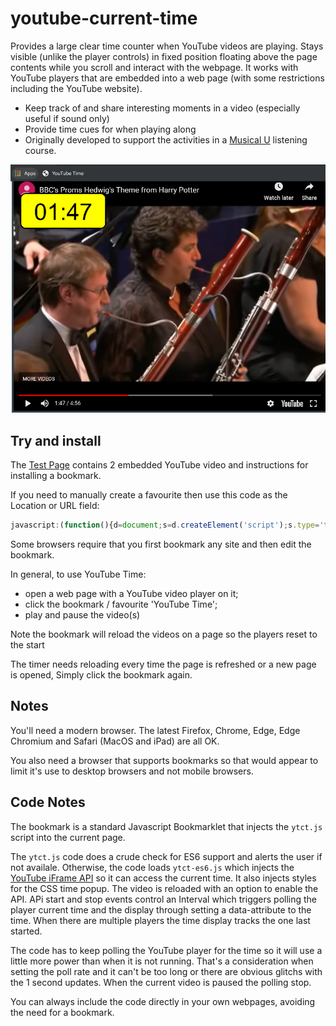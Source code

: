 # youtube-current-time

Provides a large clear time counter when YouTube videos are playing. Stays visible (unlike the player controls) in fixed position floating above the page contents while you scroll and interact with the webpage. It works with YouTube players that are embedded into a web page (with some restrictions including the YouTube website).

- Keep track of and share interesting moments in a video (especially useful if sound only)
- Provide time cues for when playing along
- Originally developed to support the activities in a [Musical U](https://www.musical-u.com/) listening course.

![A large clear timer overlayed on a video](demo.png?raw=true "The timer in action")

## Try and install

The [Test Page](https://raw.githack.com/music-practice-tools/youtube-current-time/master/test.html) contains 2 embedded YouTube video and instructions for installing a bookmark.

If you need to manually create a favourite then use this code as the Location or URL field:

```javascript
javascript:(function(){d=document;s=d.createElement('script');s.type='text/javascript';s.src='https://raw.githack.com/music-practice-tools/youtube-current-time/master/ytct.js';d.getElementsByTagName('head')[0].appendChild(s);})();
```

Some browsers require that you first bookmark any site and then edit the bookmark.

In general, to use YouTube Time:

- open a web page with a YouTube video player on it;
- click the bookmark / favourite 'YouTube Time';
- play and pause the video(s)

Note the bookmark will reload the videos on a page so the players reset to the start

The timer needs reloading every time the page is refreshed or a new page is opened, Simply click the bookmark again.

<!-- Alternatively, simply drag this link into your web browser's bookmarks toolbar
<div>
  <a href="javascript:(function(){d=document;s=d.createElement('script');s.type='text/javascript';s.src='https://raw.githack.com/music-practice-tools/youtube-current-time/master/ytct.js';d.getElementsByTagName('head')[0].appendChild(s);})();">Current Time</a>.
 </div>
Then select the YouTube Current Time bookmark and play an embedded video.</p>
-->

## Notes

You'll need a modern browser. The latest Firefox, Chrome, Edge, Edge Chromium and Safari (MacOS and iPad) are all OK.

You also need a browser that supports bookmarks so that would appear to limit it's use to desktop browsers and not mobile browsers.

## Code Notes

The bookmark is a standard Javascript Bookmarklet that injects the `ytct.js` script into the current page.

The `ytct.js` code does a crude check for ES6 support and alerts the user if not availale. Otherwise, the code loads `ytct-es6.js` which injects the [YouTube iFrame API](https://developers.google.com/youtube/iframe_api_reference) so it can access the current time. It also injects styles for the CSS time popup. The video is reloaded with an option to enable the API. APi start and stop events control an Interval which triggers polling the player current time and the display through setting a data-attribute to the time. When there are multiple players the time display tracks the one last started.

The code has to keep polling the YouTube player for the time so it will use a little more power than when it is not running. That's a consideration when setting the poll rate and it can't be too long or there are obvious glitchs with the 1 second updates. When the current video is paused the polling stop.

You can always include the code directly in your own webpages, avoiding the need for a bookmark.
